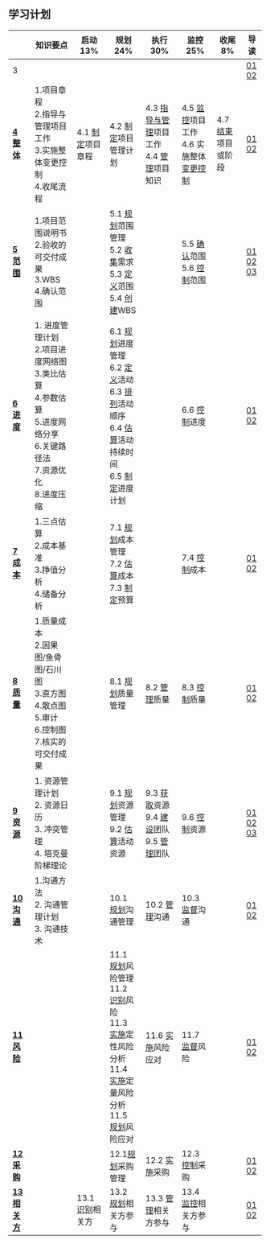 ## 学习计划

<!-- <img src="./2021年4月PMP考试备考学习计划.png"> -->



|                                                       | 知识要点                                                     | 启动13%              | 规划24%                                                      | 执行30%                                                      | 监控25%                                            | 收尾8%                 | 导读                                                         |
| ----------------------------------------------------- | ------------------------------------------------------------ | -------------------- | ------------------------------------------------------------ | ------------------------------------------------------------ | -------------------------------------------------- | ---------------------- | ------------------------------------------------------------ |
| 3                                                     |                                                              |                      |                                                              |                                                              |                                                    |                        | [01](http://auradaisy.mikecrm.com/MvZmldP)<br/>[02](http://auradaisy.mikecrm.com/anuSMbq) |
| **[4 整体](http://auradaisy.mikecrm.com/GOMiEzv)**    | 1.项目章程<br />2.指导与管理项目工作<br />3.实施整体变更控制<br />4.收尾流程 | 4.1 [制定]()项目章程 | 4.2 [制定]()项目管理计划                                     | 4.3 [指导与管理]()项目工作<br />4.4 [管理]()项目知识         | 4.5 [监控]()项目工作<br />4.6 实施整体[变更控制]() | 4.7 [结束]()项目或阶段 | [01](http://auradaisy.mikecrm.com/1ClKgc0)<br/>[02](http://auradaisy.mikecrm.com/flMPZEU) |
| **[5 范围](http://auradaisy.mikecrm.com/K2zjdtG)**    | 1.项目范围说明书<br />2.验收的可交付成果<br />3.WBS<br />4.确认范围 |                      | 5.1 [规划]()范围管理<br/>5.2 [收集]()需求<br/>5.3 [定义]()范围<br/>5.4 [创建]()WBS |                                                              | 5.5 [确认]()范围<br />5.6 [控制]()范围             |                        | [01](http://auradaisy.mikecrm.com/CYYDATQ)<br/>[02](http://auradaisy.mikecrm.com/bsUvCjY)<br/>[03](http://auradaisy.mikecrm.com/648jhup) |
| **[6 进度](http://auradaisy.mikecrm.com/wNNrV0t)**    | 1. 进度管理计划<br />2.项目进度网络图<br />3.类比估算<br />4.参数估算<br />5.进度网络分享<br />6.关键路径法<br />7.资源优化<br />8.进度压缩 |                      | 6.1 [规划]()进度管理<br/>6.2 [定义]()活动<br/>6.3 [排列]()活动顺序<br/>6.4 [估算]()活动持续时间<br/>6.5 [制定]()进度计划 |                                                              | 6.6 [控制]()进度                                   |                        | [01](http://auradaisy.mikecrm.com/cV3Fbg0)<br/>[02](http://auradaisy.mikecrm.com/ATaD7bi) |
| **[7 成本](http://auradaisy.mikecrm.com/8XPINPe)**    | 1.三点估算<br />2.成本基准<br />3.挣值分析<br />4.储备分析   |                      | 7.1 [规划]()成本管理<br/>7.2 [估算]()成本<br/>7.3 [制定]()预算 |                                                              | 7.4 [控制]()成本                                   |                        | [01](http://auradaisy.mikecrm.com/CkuPNgp)<br/>[02](http://auradaisy.mikecrm.com/qFf2L65) |
| **[8 质量](http://auradaisy.mikecrm.com/RQqmrcd)**    | 1.质量成本<br />2.因果图/鱼骨图/石川图<br />3.直方图<br />4.散点图<br />5.审计<br />6.控制图<br />7.核实的可交付成果 |                      | 8.1 [规划]()质量管理                                         | 8.2 [管理]()质量                                             | 8.3 [控制]()质量                                   |                        | [01](http://auradaisy.mikecrm.com/ojM6XBN)<br/>[02](http://auradaisy.mikecrm.com/2yi3S1E) |
| **[9 资源](http://auradaisy.mikecrm.com/koIqWEP)**    | 1. 资源管理计划<br />2. 资源日历<br />3. 冲突管理<br />4. 塔克曼阶梯理论 |                      | 9.1 [规划]()资源管理<br/>9.2 [估算]()活动资源                | 9.3 [获取]()资源<br />9.4 [建设]()团队<br />9.5 [管理]()团队 | 9.6 [控制]()资源                                   |                        | [01](http://auradaisy.mikecrm.com/ddGjQtF)<br/>[02](http://auradaisy.mikecrm.com/QNyxyZP)<br/>[03](http://auradaisy.mikecrm.com/HKnydhP) |
| **[10 沟通](http://auradaisy.mikecrm.com/HgT6DN2)**   | 1.沟通方法<br />2. 沟通管理计划<br />3. 沟通技术             |                      | 10.1 [规划]()沟通管理                                        | 10.2 [管理]()沟通                                            | 10.3 [监督]()沟通                                  |                        | [01](http://auradaisy.mikecrm.com/edD50NY)<br/>[02](http://auradaisy.mikecrm.com/eULKzd1) |
| **[11 风险](http://auradaisy.mikecrm.com/sDntADE)**   |                                                              |                      | 11.1 [规划]()风险管理<br/>11.2 [识别]()风险<br/>11.3 [实施]()定性风险分析<br/>11.4 [实施]()定量风险分析<br/>11.5 [规划]()风险应对 | 11.6 [实施]()风险应对                                        | 11.7 [监督]()风险                                  |                        | [01](http://auradaisy.mikecrm.com/qWhE1YQ)<br/>[02](http://auradaisy.mikecrm.com/kzSTvha) |
| **[12 采购](http://auradaisy.mikecrm.com/SJ2554u)**   |                                                              |                      | 12.1[规划]()采购管理                                         | 12.2 [实施]()采购                                            | 12.3 [控制]()采购                                  |                        | [01](hhttp://auradaisy.mikecrm.com/VSTG71I)<br/>[02](http://auradaisy.mikecrm.com/GCoXCeQ) |
| **[13 相关方](http://auradaisy.mikecrm.com/q0C6wgm)** |                                                              | 13.1 [识别]()相关方  | 13.2 [规划]()相关方参与                                      | 13.3 [管理]()相关方参与                                      | 13.4 [监控]()相关方参与                            |                        | [01](http://auradaisy.mikecrm.com/LImkKW3)<br/>[02](http://auradaisy.mikecrm.com/qo4CTBo) |